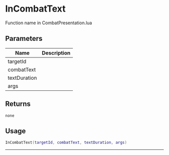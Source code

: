 # InCombatText

Function name in CombatPresentation.lua

## Parameters

| Name         | Description |
| ------------ | ----------- |
| targetId     |             |
| combatText   |             |
| textDuration |             |
| args         |             |

## Returns

`none`

## Usage

```lua
InCombatText(targetId, combatText, textDuration, args)
```

---
